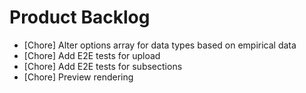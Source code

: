 # Product Backlog
* [Chore] Alter options array for data types based on empirical data
* [Chore] Add E2E tests for upload
* [Chore] Add E2E tests for subsections
* [Chore] Preview rendering